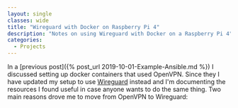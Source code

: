 ```yaml
---
layout: single
classes: wide
title: "Wireguard with Docker on Raspberry Pi 4"
description: "Notes on using Wireguard with Docker on a Raspberry Pi 4"
categories:
  - Projects
---
```


In a [previous post]({% post_url 2019-10-01-Example-Ansible.md %}) I discussed setting up docker containers that used OpenVPN. Since they I have updated my setup to use [Wireguard](https://www.wireguard.com/) instead and I'm documenting the resources I found useful in case anyone wants to do the same thing. Two main reasons drove me to move from OpenVPN to Wireguard:
